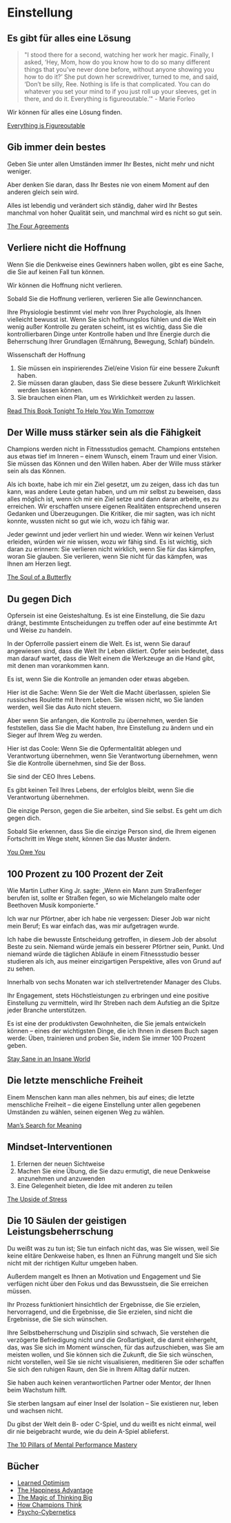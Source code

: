 # Einstellung

## Es gibt für alles eine Lösung

> "I stood there for a second, watching her work her magic. Finally, I asked, ‘Hey, Mom, how do you know how to do so many different things that you’ve never done before, without anyone showing you how to do it?’ She put down her screwdriver, turned to me, and said, ‘Don’t be silly, Ree. Nothing is life is that complicated. You can do whatever you set your mind to if you just roll up your sleeves, get in there, and do it. Everything is figureoutable.’" - Marie Forleo

Wir können für alles eine Lösung finden.

[Everything is Figureoutable](https://www.goodreads.com/book/show/43706482-everything-is-figureoutable) 

## Gib immer dein bestes

Geben Sie unter allen Umständen immer Ihr Bestes, nicht mehr und nicht weniger. 

Aber denken Sie daran, dass Ihr Bestes nie von einem Moment auf den anderen gleich sein wird. 

Alles ist lebendig und verändert sich ständig, daher wird Ihr Bestes manchmal von hoher Qualität sein, und manchmal wird es nicht so gut sein.

[The Four Agreements](https://www.goodreads.com/book/show/6596.The_Four_Agreements)

## Verliere nicht die Hoffnung

Wenn Sie die Denkweise eines Gewinners haben wollen, gibt es eine Sache, die Sie auf keinen Fall tun können.

Wir können die Hoffnung nicht verlieren.

Sobald Sie die Hoffnung verlieren, verlieren Sie alle Gewinnchancen.

Ihre Physiologie bestimmt viel mehr von Ihrer Psychologie, als Ihnen vielleicht bewusst ist. Wenn Sie sich hoffnungslos fühlen und die Welt ein wenig außer Kontrolle zu geraten scheint, ist es wichtig, dass Sie die kontrollierbaren Dinge unter Kontrolle haben und Ihre Energie durch die Beherrschung Ihrer Grundlagen (Ernährung, Bewegung, Schlaf) bündeln.

Wissenschaft der Hoffnung

1. Sie müssen ein inspirierendes Ziel/eine Vision für eine bessere Zukunft haben.
2. Sie müssen daran glauben, dass Sie diese bessere Zukunft Wirklichkeit werden lassen können.
3. Sie brauchen einen Plan, um es Wirklichkeit werden zu lassen.

[Read This Book Tonight To Help You Win Tomorrow](https://www.goodreads.com/book/show/36748067-read-this-book-tonight-to-help-you-win-tomorrow)

## Der Wille muss stärker sein als die Fähigkeit

Champions werden nicht in Fitnessstudios gemacht. Champions entstehen aus etwas tief im Inneren – einem Wunsch, einem Traum und einer Vision. Sie müssen das Können und den Willen haben. Aber der Wille muss stärker sein als das Können.

Als ich boxte, habe ich mir ein Ziel gesetzt, um zu zeigen, dass ich das tun kann, was andere Leute getan haben, und um mir selbst zu beweisen, dass alles möglich ist, wenn ich mir ein Ziel setze und dann daran arbeite, es zu erreichen. Wir erschaffen unsere eigenen Realitäten entsprechend unseren Gedanken und Überzeugungen. Die Kritiker, die mir sagten, was ich nicht konnte, wussten nicht so gut wie ich, wozu ich fähig war.

Jeder gewinnt und jeder verliert hin und wieder. Wenn wir keinen Verlust erleiden, würden wir nie wissen, wozu wir fähig sind. Es ist wichtig, sich daran zu erinnern: Sie verlieren nicht wirklich, wenn Sie für das kämpfen, woran Sie glauben. Sie verlieren, wenn Sie nicht für das kämpfen, was Ihnen am Herzen liegt.

[The Soul of a Butterfly](https://www.goodreads.com/book/show/536955.The_Soul_of_a_Butterfly)

## Du gegen Dich

Opfersein ist eine Geisteshaltung. Es ist eine Einstellung, die Sie dazu drängt, bestimmte Entscheidungen zu treffen oder auf eine bestimmte Art und Weise zu handeln. 

In der Opferrolle passiert einem die Welt. Es ist, wenn Sie darauf angewiesen sind, dass die Welt Ihr Leben diktiert. Opfer sein bedeutet, dass man darauf wartet, dass die Welt einem die Werkzeuge an die Hand gibt, mit denen man vorankommen kann. 

Es ist, wenn Sie die Kontrolle an jemanden oder etwas abgeben. 

Hier ist die Sache: Wenn Sie der Welt die Macht überlassen, spielen Sie russisches Roulette mit Ihrem Leben. Sie wissen nicht, wo Sie landen werden, weil Sie das Auto nicht steuern. 

Aber wenn Sie anfangen, die Kontrolle zu übernehmen, werden Sie feststellen, dass Sie die Macht haben, Ihre Einstellung zu ändern und ein Sieger auf Ihrem Weg zu werden.

Hier ist das Coole: Wenn Sie die Opfermentalität ablegen und Verantwortung übernehmen, wenn Sie Verantwortung übernehmen, wenn Sie die Kontrolle übernehmen, sind Sie der Boss. 

Sie sind der CEO Ihres Lebens. 

Es gibt keinen Teil Ihres Lebens, der erfolglos bleibt, wenn Sie die Verantwortung übernehmen. 

Die einzige Person, gegen die Sie arbeiten, sind Sie selbst. Es geht um dich gegen dich. 

Sobald Sie erkennen, dass Sie die einzige Person sind, die Ihrem eigenen Fortschritt im Wege steht, können Sie das Muster ändern.

[You Owe You](https://www.goodreads.com/book/show/59883566-you-owe-you)

## 100 Prozent zu 100 Prozent der Zeit

Wie Martin Luther King Jr. sagte: „Wenn ein Mann zum Straßenfeger berufen ist, sollte er Straßen fegen, so wie Michelangelo malte oder Beethoven Musik komponierte.“

Ich war nur Pförtner, aber ich habe nie vergessen: Dieser Job war nicht mein Beruf; Es war einfach das, was mir aufgetragen wurde.

Ich habe die bewusste Entscheidung getroffen, in diesem Job der absolut Beste zu sein. Niemand würde jemals ein besserer Pförtner sein, Punkt. Und niemand würde die täglichen Abläufe in einem Fitnessstudio besser studieren als ich, aus meiner einzigartigen Perspektive, alles von Grund auf zu sehen.

Innerhalb von sechs Monaten war ich stellvertretender Manager des Clubs.

Ihr Engagement, stets Höchstleistungen zu erbringen und eine positive Einstellung zu vermitteln, wird Ihr Streben nach dem Aufstieg an die Spitze jeder Branche unterstützen.

Es ist eine der produktivsten Gewohnheiten, die Sie jemals entwickeln können – eines der wichtigsten Dinge, die ich Ihnen in diesem Buch sagen werde: Üben, trainieren und proben Sie, indem Sie immer 100 Prozent geben.

[Stay Sane in an Insane World](https://www.goodreads.com/book/show/75405998-stay-sane-in-an-insane-world)

## Die letzte menschliche Freiheit

Einem Menschen kann man alles nehmen, bis auf eines; die letzte menschliche Freiheit – die eigene Einstellung unter allen gegebenen Umständen zu wählen, seinen eigenen Weg zu wählen.

[Man’s Search for Meaning](https://www.goodreads.com/book/show/4069.Man_s_Search_for_Meaning)

## Mindset-Interventionen

1. Erlernen der neuen Sichtweise
2. Machen Sie eine Übung, die Sie dazu ermutigt, die neue Denkweise anzunehmen und anzuwenden
3. Eine Gelegenheit bieten, die Idee mit anderen zu teilen

[The Upside of Stress](https://www.goodreads.com/book/show/23281639-the-upside-of-stress)

## Die 10 Säulen der geistigen Leistungsbeherrschung

Du weißt was zu tun ist; Sie tun einfach nicht das, was Sie wissen, weil Sie keine elitäre Denkweise haben, es Ihnen an Führung mangelt und Sie sich nicht mit der richtigen Kultur umgeben haben. 

Außerdem mangelt es Ihnen an Motivation und Engagement und Sie verfügen nicht über den Fokus und das Bewusstsein, die Sie erreichen müssen. 

Ihr Prozess funktioniert hinsichtlich der Ergebnisse, die Sie erzielen, hervorragend, und die Ergebnisse, die Sie erzielen, sind nicht die Ergebnisse, die Sie sich wünschen. 

Ihre Selbstbeherrschung und Disziplin sind schwach, Sie verstehen die verzögerte Befriedigung nicht und die Großartigkeit, die damit einhergeht, das, was Sie sich im Moment wünschen, für das aufzuschieben, was Sie am meisten wollen, und Sie können sich die Zukunft, die Sie sich wünschen, nicht vorstellen, weil Sie sie nicht visualisieren, meditieren Sie oder schaffen Sie sich den ruhigen Raum, den Sie in Ihrem Alltag dafür nutzen. 

Sie haben auch keinen verantwortlichen Partner oder Mentor, der Ihnen beim Wachstum hilft. 

Sie sterben langsam auf einer Insel der Isolation – Sie existieren nur, leben und wachsen nicht. 

Du gibst der Welt dein B- oder C-Spiel, und du weißt es nicht einmal, weil dir nie beigebracht wurde, wie du dein A-Spiel ablieferst.

[The 10 Pillars of Mental Performance Mastery](https://www.goodreads.com/book/show/43228338-the-10-pillars-of-mental-performance-mastery)

## Bücher

- [Learned Optimism](https://www.goodreads.com/book/show/26123.Learned_Optimism)
- [The Happiness Advantage](https://www.goodreads.com/book/show/9484114-the-happiness-advantage)
- [The Magic of Thinking Big](https://www.goodreads.com/book/show/759945.The_Magic_of_Thinking_Big)
- [How Champions Think](https://www.goodreads.com/book/show/25305085-how-champions-think)
- [Psycho-Cybernetics](https://www.goodreads.com/book/show/155981.Psycho_Cybernetics_A_New_Way_to_Get_More_Living_Out_of_Life)